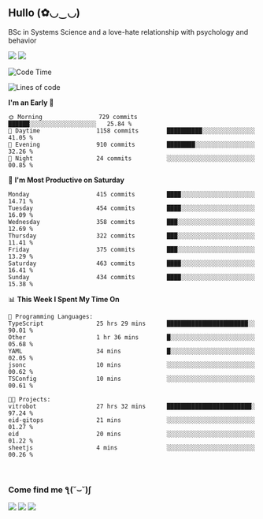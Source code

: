 <h2>Hullo (✿◡‿◡)</h2>

BSc in Systems Science and a love-hate relationship with psychology and behavior

<img src="https://github-readme-activity-graph.vercel.app/graph?username=hedonicadapter&theme=high-contrast"/>
<img src="https://github-readme-stats-git-masterrstaa-rickstaa.vercel.app/api?username=hedonicadapter&theme=highcontrast"/>

<!--START_SECTION:waka-->
![Code Time](http://img.shields.io/badge/Code%20Time-2%2C087%20hrs%2010%20mins-blue)

![Lines of code](https://img.shields.io/badge/From%20Hello%20World%20I%27ve%20Written-6.5%20million%20lines%20of%20code-blue)

**I'm an Early 🐤** 

```text
🌞 Morning                729 commits         ██████░░░░░░░░░░░░░░░░░░░   25.84 % 
🌆 Daytime                1158 commits        ██████████░░░░░░░░░░░░░░░   41.05 % 
🌃 Evening                910 commits         ████████░░░░░░░░░░░░░░░░░   32.26 % 
🌙 Night                  24 commits          ░░░░░░░░░░░░░░░░░░░░░░░░░   00.85 % 
```
📅 **I'm Most Productive on Saturday** 

```text
Monday                   415 commits         ████░░░░░░░░░░░░░░░░░░░░░   14.71 % 
Tuesday                  454 commits         ████░░░░░░░░░░░░░░░░░░░░░   16.09 % 
Wednesday                358 commits         ███░░░░░░░░░░░░░░░░░░░░░░   12.69 % 
Thursday                 322 commits         ███░░░░░░░░░░░░░░░░░░░░░░   11.41 % 
Friday                   375 commits         ███░░░░░░░░░░░░░░░░░░░░░░   13.29 % 
Saturday                 463 commits         ████░░░░░░░░░░░░░░░░░░░░░   16.41 % 
Sunday                   434 commits         ████░░░░░░░░░░░░░░░░░░░░░   15.38 % 
```


📊 **This Week I Spent My Time On** 

```text
💬 Programming Languages: 
TypeScript               25 hrs 29 mins      ███████████████████████░░   90.01 % 
Other                    1 hr 36 mins        █░░░░░░░░░░░░░░░░░░░░░░░░   05.68 % 
YAML                     34 mins             █░░░░░░░░░░░░░░░░░░░░░░░░   02.05 % 
jsonc                    10 mins             ░░░░░░░░░░░░░░░░░░░░░░░░░   00.62 % 
TSConfig                 10 mins             ░░░░░░░░░░░░░░░░░░░░░░░░░   00.61 % 

🐱‍💻 Projects: 
vitrobot                 27 hrs 32 mins      ████████████████████████░   97.24 % 
eid-gitops               21 mins             ░░░░░░░░░░░░░░░░░░░░░░░░░   01.27 % 
eid                      20 mins             ░░░░░░░░░░░░░░░░░░░░░░░░░   01.22 % 
sheetjs                  4 mins              ░░░░░░░░░░░░░░░░░░░░░░░░░   00.26 % 
```


<!--END_SECTION:waka-->

<br/>
<h3>Come find me ƪ(˘⌣˘)ʃ </h3>

<a href="https://hedonicadapter.com/"><img src="https://img.shields.io/badge/-Portfolio-3423A6?style=flat-square&logo=Google-Chrome&logoColor=white"/></a>
<a href="www.linkedin.com/in/sam-herman"><img src="https://img.shields.io/badge/-Sam%20Herman-0077B5?style=flat-square&logo=Linkedin&logoColor=white"/></a>
<a href="mailto:mailservice.samherman@gmail.com"><img src="https://img.shields.io/badge/-mailservice.samherman@gmail.com-D14836?style=flat-square&logo=Gmail&logoColor=white"/></a>

<!--
**cdthomp1/cdthomp1** is a ✨ _special_ ✨ repository because its `README.md` (this file) appears on your GitHub profile.


----
Credit: [cdthomp1](https://github.com/cdthomp1)

Last Edited on: 19/11/2020
